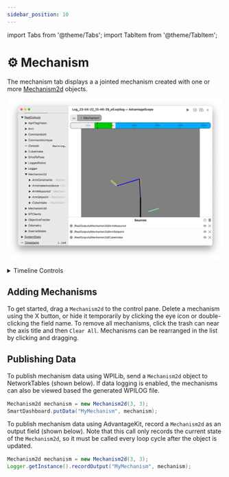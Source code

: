 ```yaml
---
sidebar_position: 10
---
```


import Tabs from '@theme/Tabs';
import TabItem from '@theme/TabItem';

# ⚙️ Mechanism

The mechanism tab displays a a jointed mechanism created with one or more [Mechanism2d](https://docs.wpilib.org/en/stable/docs/software/dashboards/glass/mech2d-widget.html) objects.

![Overview of mechanism tab](./img/mechanism-1.png)

<details>
<summary>Timeline Controls</summary>

The timeline is used to control playback and visualization. Clicking on the timeline selects a time, and right-clicking deselects it. The selected time is synchronized across all tabs, making it easy to quickly find this location in other views.

The green sections of the timeline indicate when the robot is autonomous, and the blue sections indicate when the robot is teleoperated.

To zoom, place the cursor over the timeline and scroll up or down. A range can also be selecting by clicking and dragging while holding `Shift`. Move left and right by scrolling horizontally (on supported devices), or by clicking and dragging on the timeline. When connected live, scrolling to the left unlocks from the current time, and scrolling all the way to the right locks to the current time again.

![Timeline](./img/timeline.png)

</details>

## Adding Mechanisms

To get started, drag a `Mechanism2d` to the control pane. Delete a mechanism using the X button, or hide it temporarily by clicking the eye icon or double-clicking the field name. To remove all mechanisms, click the trash can near the axis title and then `Clear All`. Mechanisms can be rearranged in the list by clicking and dragging.

## Publishing Data

<Tabs>
<TabItem value="wpilib" label="WPILib" default>

To publish mechanism data using WPILib, send a `Mechanism2d` object to NetworkTables (shown below). If data logging is enabled, the mechanisms can also be viewed based the generated WPILOG file.

```java
Mechanism2d mechanism = new Mechanism2d(3, 3);
SmartDashboard.putData("MyMechanism", mechanism);
```

</TabItem>
<TabItem value="advantagekit" label="AdvantageKit">

To publish mechanism data using AdvantageKit, record a `Mechanism2d` as an output field (shown below). Note that this call only records the current state of the `Mechanism2d`, so it must be called every loop cycle after the object is updated.

```java
Mechanism2d mechanism = new Mechanism2d(3, 3);
Logger.getInstance().recordOutput("MyMechanism", mechanism);
```

</TabItem>
</Tabs>
